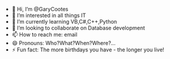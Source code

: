 - 👋 Hi, I’m @GaryCootes
- 👀 I’m interested in all things IT
- 🌱 I’m currently learning VB,C#,C++,Python
- 💞️ I’m looking to collaborate on Database development
- 📫 How to reach me: email
- 😄 Pronouns: Who?What?When?Where?...
- ⚡ Fun fact: The more birthdays you have - the longer you live!

<!---
GaryCootes/GaryCootes is a ✨ special ✨ repository because its `README.md` (this file) appears on your GitHub profile.
You can click the Preview link to take a look at your changes.
--->
